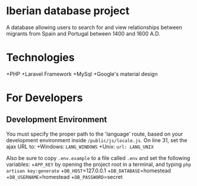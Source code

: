 # Iberian database project
A database allowing users to search for and view relationships between migrants from Spain and Portugal between 1400 and 1600 A.D.

# Technologies
+PHP
+Laravel Framework
+MySql
+Google's material design

# For Developers

## Development Environment
You must specify the proper path to the 'language' route, based on your development environment inside `/public/js/locale.js`. On line 31, set the ajax URL to:
+Windows: `LANG_WINDOWS`
+Unix: `url: LANG_UNIX`

Also be sure to copy `.env.example` to a file called `.env` and set the following variables:
+`APP_KEY` by opening the project root in a terminal, and typing `php artisan key:generate`
+`DB_HOST`=127.0.0.1
+`DB_DATABASE`=homestead
+`DB_USERNAME`=homestead
+`DB_PASSWORD`=secret